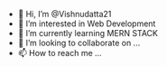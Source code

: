 - 👋 Hi, I’m @Vishnudatta21
- 👀 I’m interested in Web Development
- 🌱 I’m currently learning MERN STACK
- 💞️ I’m looking to collaborate on ...
- 📫 How to reach me ...

<!---
Vishnudatta21/Vishnudatta21 is a ✨ special ✨ repository because its `README.md` (this file) appears on your GitHub profile.
You can click the Preview link to take a look at your changes.
--->

